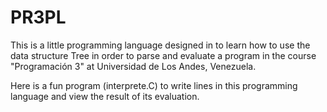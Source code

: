 # PR3PL

This is a little programming language designed in to learn how to use the data
structure Tree in order to parse and evaluate a program in the course
"Programación 3" at Universidad de Los Andes, Venezuela.

Here is a fun program (interprete.C) to write lines in this programming
language and view the result of its evaluation.